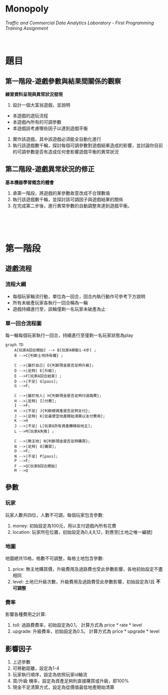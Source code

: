 # Monopoly
*Traffic and Commercial Data Analytics Laboratory - First Programming Training Assignment*
<br>
<br>
<br>

# 題目

## 第一階段-遊戲參數與結果間關係的觀察
**練習資料呈現與異常狀況發現**
1. 設計一個大富翁遊戲，並說明 
  - 本遊戲的遊玩流程
  - 本遊戲內所有的可調參數
  - 本遊戲該考慮哪些因子以達到遊戲平衡
2. 實作該遊戲，其中該遊戲必須能全自動化進行
3. 執行該遊戲數千輪，探討每個可調參數對遊戲結果造成的影響，並討論你目前的可調參數是否有造成任何會影響遊戲平衡的異常狀況

## 第二階段-遊戲異常狀況的修正
**基本機器學習概念的體會**
1. 承第一階段，將遊戲的某參數故意改成不合理數值
2. 執行該遊戲數千輪，並探討該可調因子與遊戲結果的關係
3. 在完成第二步後，進行異常參數的自動調整來達到遊戲平衡。
<br>
<br>
<br>

# 第一階段
## 遊戲流程

### 流程大綱
- 每個玩家輪流行動，單位為一回合，回合內執行動作可參考下方說明
- 所有未破產玩家各執行一回合稱為一輪
- 遊戲持續進行至，該輪僅剩一名玩家未破產為止

### 單一回合流程圖
每一輪每個玩家執行一回合，持續進行至僅剩一名玩家狀態為play
```mermaid
graph TD
    A[玩家A回合開始] --> B[玩家A移動1-4步] ;
    B -->C{判斷土地持有權} ;
    
    C -->|屬於自己| D{判斷現金是否足夠升級};
    D -->|足夠| E[升級];
    E -->F[玩家A回合結束] ;
    D -->|不足| G[pass];
    G -->F;
    
    C -->|屬於他人| H{判斷現金是否足夠付過路費};
    H -->|足夠| I[付費];
    I -->F;
    H -->|不足| J{判斷總資產是否足夠支付};
    J -->|足夠| K[從最便宜地產開始清算以支付費用];
    K -->H
    J -->|不足| L[玩家A所有資產轉移給地主];
    L -->M[玩家A失敗] ;
    
    C -->|無主地| N{判斷現金是否足夠購買};
    N -->|足夠| O[購買];
    O -->F;
    N -->|不足| P[pass];
    P -->F;
    F -->Q[玩家B回合開始]
    M -->Q
```

## 參數

### 玩家
玩家人數共四位，人數不可調，每個玩家包含參數:
1. money: 初始設定為100元，用以支付遊戲內所有花費
2. location: 玩家所在位置，初始設定為0,4,8,12，對應至[土地之唯一編號]

### 地圖
地圖總共15格，格數不可調整，每格土地包含參數:
1. price: 無主地購買價，升級費用及過路費也受此參數影響，各地初始設定不盡相同
2. level: 土地已升級次數，升級費用及過路費受此參數影響，初始設定為1且 **不可調整**

### 費率
影響各種費用之計算:
1. toll: 過路費費率，初始設定為0.1。 計算方式為 price * rate * level
2. upgrade: 升級費率，初始設定為0.5。 計算方式為 price * upgrade * level

## 影響因子
1. 上述參數
2. 可移動距離，設定為1-4
3. 玩家執行順序，設定為依照玩家id輪流
4. 買/升級 機率，設定為資產足夠則直接購買或升級，即100%
5. 現金不足清算方式，設定為從價值最低地產開始清算
